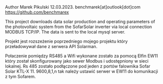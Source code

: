 Author Marek Pikulski 12.03.2023.
benchmarek[at]outlook[dot]com
https://github.com/benchmarex

This project downloads data solar production and operating parameters of the photovoltaic system from the
SofarSolar inverter via local connection MODBUS TCP/IP.
The data is sent to the local mysql server.

Projekt jest rozszeżenie poprzedniego mojego projektu który przeładowywał dane z serwera API Solarman. 


Połaczenie pomiędzy RS485 a Wifi wykonane zostało za pomocą Elfin EW11 który został skonfigurowany jako sewer Modbus i udostępniony w sieci lokalnej.
Rs 485 zostało podłączone pod jeden z  portów falownika Sofar Solar KTL-X 11. 9600,8,1,n tak należy ustawić serwer w EW11  do komunikacji z tym Sofarem. 

